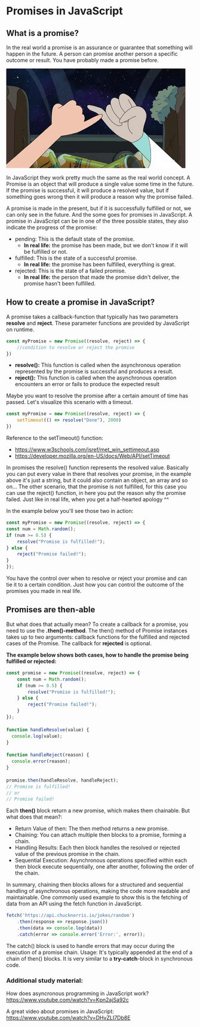 # Promises in JavaScript
## What is a promise?
In the real world a promise is an assurance or guarantee that something will happen in the future. A person can promise another person a specific outcome or result. You have probably made a promise before.

![Promise GIF](promise.gif "Promise")

In JavaScript they work pretty much the same as the real world concept. A Promise is an object that will produce a single value some time in the future. If the promise is successful, it will produce a resolved value, but if something goes wrong then it will produce a reason why the promise failed. 

A promise is made in the present, but if it is successfully fulfilled or not, we can only see in the future. And the some goes for promises in JavaScript. A promise in JavaScript can be in one of the three possible states, they also indicate the progress of the promise:

- pending: This is the default state of the promise. 
    - **In real life:** the promise has been made, but we don't know if it will be fulfilled or not.
- fulfilled: This is the state of a successful promise. 
    - **In real life:** the promise has been fulfilled, everything is great.
- rejected: This is the state of a failed promise.
    - **In real life:** the person that made the promise didn't deliver, the promise hasn't been fulfilled.

## How to create a promise in JavaScript?
A promise takes a callback-function that typically has two parameters **resolve** and **reject**. These parameter functions are provided by JavaScript on runtime.

```javascript
const myPromise = new Promise((resolve, reject) => {
    //condition to resolve or reject the promise
})
```

- **resolve():** This function is called when the asynchronous operation represented by the promise is successful and produces a result.
- **reject():** This function is called when the asynchronous operation encounters an error or fails to produce the expected result

Maybe you want to resolve the promise after a certain amount of time has passed. Let's visualize this scenario with a timeout.
```javascript
const myPromise = new Promise((resolve, reject) => {
    setTimeout(() => resolve("Done"), 2000)
})
```
Reference to the setTimeout() function:
- https://www.w3schools.com/jsref/met_win_settimeout.asp
- https://developer.mozilla.org/en-US/docs/Web/API/setTimeout

In promises the resolve() function represents the resolved value. Basically you can put every value in there that resolves your promise, in the example above it's just a string, but it could also contain an object, an array and so on...
The other scenario, that the promise is not fulfilled, for this case you can use the reject() function, in here you put the reason why the promise failed. Just like in real life, when you get a half-hearted apology ^^

In the example below you'll see those two in action:
```javascript
const myPromise = new Promise((resolve, reject) => {
const num = Math.random();
if (num >= 0.5) {
    resolve("Promise is fulfilled!");
} else {
    reject("Promise failed!");
}
});
```
You have the control over when to resolve or reject your promise and can tie it to a certain condition. Just how you can control the outcome of the promises you made in real life.

## Promises are then-able
But what does that actually mean?
To create a callback for a promise, you need to use the **.then()-method**.
The then() method of Promise instances takes up to two arguments: callback functions for the fulfilled and rejected cases of the Promise. The callback for **rejected** is optional.

**The example below shows both cases, how to handle the promise being fulfilled or rejected:**

```javascript
const promise = new Promise((resolve, reject) => {
    const num = Math.random();
    if (num >= 0.5) {
        resolve("Promise is fulfilled!");
    } else {
        reject("Promise failed!");
    }
});

function handleResolve(value) {
  console.log(value);
}

function handleReject(reason) {
  console.error(reason);
}

promise.then(handleResolve, handleReject);
// Promise is fulfilled!
// or
// Promise failed!
```
Each **then()** block return a new promise, which makes them chainable.
But what does that mean?:

- Return Value of then: The then method returns a new promise.
- Chaining: You can attach multiple then blocks to a promise, forming a chain.
- Handling Results: Each then block handles the resolved or rejected value of the previous promise in the chain.
- Sequential Execution: Asynchronous operations specified within each then block execute sequentially, one after another, following the order of the chain.

In summary, chaining then blocks allows for a structured and sequential handling of asynchronous operations, making the code more readable and maintainable. 
One commonly used example to show this is the fetching of data from an API using the fetch function in JavaScript.

```javascript
fetch('https://api.chucknorris.io/jokes/random')
    .then(response => response.json())
    .then(data => console.log(data))
    .catch(error => console.error('Error:', error));
```
The catch() block is used to handle errors that may occur during the execution of a promise chain. Usage: It's typically appended at the end of a chain of then() blocks. It is very similar to a **try-catch**-block in synchronous code.


### Additional study material:
How does asyncronous programming in JavaScript work? https://www.youtube.com/watch?v=Kpn2ajSa92c

A great video about promises in JavaScript:
https://www.youtube.com/watch?v=DHvZLI7Db8E


